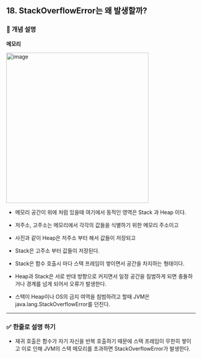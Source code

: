 ## 18. StackOverflowError는 왜 발생할까?

### 🧠 개념 설명

**메모리**

<img width="378" height="399" alt="image" src="https://github.com/user-attachments/assets/e6f9aa08-e76f-45a9-a70c-1c41a46a6db4" />

- 메모리 공간이 위에 처럼 있을때 여기에서 동적인 영역은 Stack 과 Heap 이다.
- 저주소, 고주소는 메모리에서 각각의 값들을 식별하기 위한 메모리 주소이고
- 사진과 같이 Heap은 저주소 부터 해서 값들이 저장되고
- Stack은 고주소 부터 값들이 저장된다.
- Stack은 함수 호출시 마다 스택 프레임이 쌓이면서 공간을 차지하는 형태이다.
- Heap과 Stack은 서로 반대 방향으로 커지면서 일정 공간을 침범하게 되면 충돌하거나 경계를 넘게 되어서 오류가 발생한다. 

- 스택이 Heap이나 OS의 금지 여역을 침범하려고 할때 JVM은 java.lang.StackOverflowError를 던진다.

---
### ✅ 한줄로 설명 하기

- 재귀 호출은 함수가 자기 자신을 반복 호출하기 때문에 스택 프레임이 무한히 쌓이고 이로 인해 JVM의 스택 메모리를 초과하면 StackOverflowError가 발생한다.
